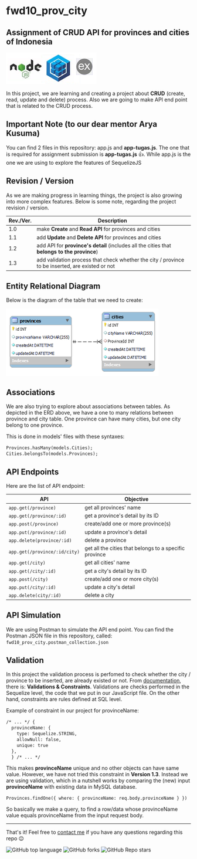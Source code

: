 # fwd10_prov_city
## Assignment of CRUD API for provinces and cities of Indonesia

![poweredBy](dev.png)

In this project, we are learning and creating a project about **CRUD** (create, read, update and delete) process.
Also we are going to make API end point that is related to the CRUD process.

## Important Note (to our dear mentor Arya Kusuma)
You can find 2 files in this repository: app.js and **app-tugas.js**. The one that is required for assignment submission is **app-tugas.js** 👍.
While app.js is the one we are using to explore the features of SequelizeJS

## Revision / Version
As we are making progress in learning things, the project is also growing into more complex features.
Below is some note, regarding the project revision / version.

| Rev./Ver. | Description |
| --- | --- |
| 1.0 | make **Create** and **Read API** for provinces and cities |
| 1.1 | add **Update** and **Delete API** for provinces and cities |
| 1.2 | add API for **province's detail** (includes all the cities that **belongs to the province**) |
| 1.3 | add validation process that check whether the city / province to be inserted, are existed or not |

## Entity Relational Diagram 
Below is the diagram of the table that we need to create:

![ERD_province_city](ERD.png)

## Associations
We are also trying to explore about associations between tables. As depicted in the ERD above, we have a one to many relations between province and city table.
One province can have many cities, but one city belong to one province.

This is done in models' files with these syntaxes:
```
Provinces.hasMany(models.Cities);
Cities.belongsTo(models.Provinces);
```

## API Endpoints
Here are the list of API endpoint:

| API | Objective |
| --- | --- |
| `app.get(/province)` | get all provinces' name |
| `app.get(/province/:id)` | get a province's detail by its ID |
| `app.post(/province)` | create/add one or more province(s) |
| `app.put(/province/:id)` | update a province's detail |
| `app.delete(province/:id)` | delete a province |
| `app.get(/province/:id/city)` | get all the cities that belongs to a specific province |
| `app.get(/city)` | get all cities' name |
| `app.get(/city/:id)` | get a city's detail by its ID |
| `app.post(/city)` | create/add one or more city(s) |
| `app.put(/city/:id)` | update a city's detail |
| `app.delete(city/:id)` | delete a city |

## API Simulation
We are using Postman to simulate the API end point. You can find the Postman JSON file in this repository, called:
`fwd10_prov_city.postman_collection.json`

## Validation
In this project the validation process is perfomed to check whether the city / province to be inserted, are already existed or not. From [documentation](https://sequelize.org/docs/v7/core-concepts/validations-and-constraints/), there is: **Validations & Constraints**. Validations are checks performed in the Sequelize level, the code that we put in our JavaScript file. On the other hand, constraints are rules defined at SQL level. 

Example of constraint in our project for provinceName: 
```
/* ... */ {
  provinceName: {
    type: Sequelize.STRING,
    allowNull: false,
    unique: true
  },
  } /* ... */
```
This makes **provinceName** unique and no other objects can have same value. However, we have not tried this constraint in **Version 1.3**. Instead we are using validation, which in a nutshell works by comparing the (new) input **provinceName** with existing data in MySQL database.
```
Provinces.findOne({ where: { provinceName: req.body.provinceName } })
```
So basically we make a query, to find a row/data whose provinceName value equals provinceName from the input request body.

***

That's it! Feel free to [contact me](mailto:taufan2922@gmail.com?subject=[GitHub]%20fwd10_province_city) if you have any questions regarding this repo 😉

![GitHub top language](https://img.shields.io/github/languages/top/taufan2922/fwd10_prov_city?color=yellow)
![GitHub forks](https://img.shields.io/github/forks/taufan2922/fwd10_prov_city?style=social)
![GitHub Repo stars](https://img.shields.io/github/stars/taufan2922/fwd10_prov_city?style=social)
